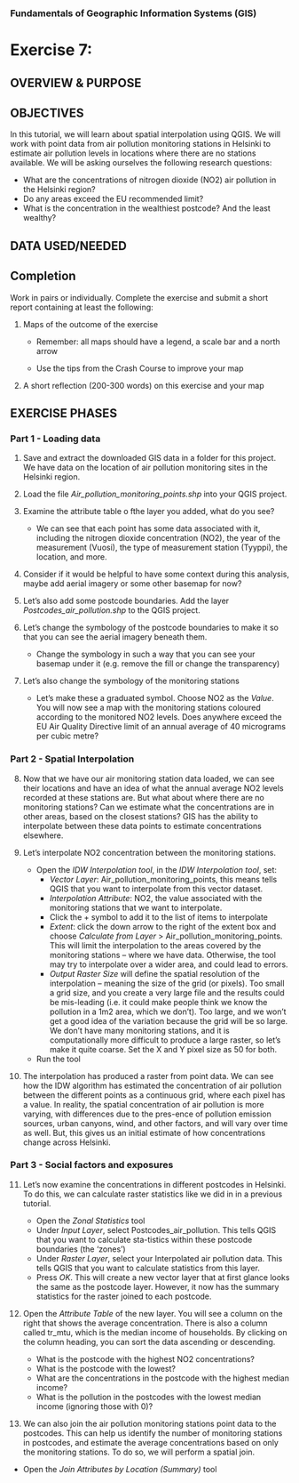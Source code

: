 
### Fundamentals of Geographic Information Systems (GIS)

# Exercise 7:

## OVERVIEW & PURPOSE

## OBJECTIVES

In this tutorial, we will learn about spatial interpolation using QGIS. We will work with point data from air pollution monitoring stations in Helsinki to estimate air pollution levels in locations where there are no stations available. We will be asking ourselves the following research questions:

- What are the concentrations of nitrogen dioxide (NO2) air pollution in the Helsinki region?
- Do any areas exceed the EU recommended limit?
- What is the concentration in the wealthiest postcode? And the least wealthy?

## DATA USED/NEEDED

## Completion

Work in pairs or individually. Complete the exercise and submit a short report containing at least the following:

1. Maps of the outcome of the exercise

	- Remember: all maps should have a legend, a scale bar and a north arrow

	- Use the tips from the Crash Course to improve your map

2. A short reflection (200-300 words) on this exercise and your map

## EXERCISE PHASES

### Part 1 - Loading data

1. Save and extract the downloaded GIS data in a folder for this project. We have data on the location of air pollution monitoring sites in the Helsinki region.

2. Load the file *Air_pollution_monitoring_points.shp* into your QGIS project.

3. Examine the attribute table o fthe layer you added, what do you see?
	-  We can see that each point has some data associated with it, including the nitrogen dioxide concentration (NO2), the year of the measurement (Vuosi), the type of measurement station (Tyyppi), the location, and more.

4. Consider if it would be helpful to have some context during this analysis, maybe add aerial imagery or some other basemap for now? 

5. Let’s also add some postcode boundaries. Add the layer *Postcodes_air_pollution.shp* to the QGIS project.

6. Let’s change the symbology of the postcode boundaries to make it so that you can see the aerial imagery beneath them.
	- Change the symbology in such a way that you can see your basemap under it (e.g. remove the fill or change the transparency)  

7. Let’s also change the symbology of the monitoring stations
	- Let’s make these a graduated symbol. Choose NO2 as the *Value*.  You will now see a map with the monitoring stations coloured according to the monitored NO2 levels. Does anywhere exceed the EU Air Quality Directive limit of an annual average of 40 micrograms per cubic metre? 

### Part 2 - Spatial Interpolation

8. Now that we have our air monitoring station data loaded, we can see their locations and have an idea of what the annual average NO2 levels recorded at these stations are. But what about where there are no monitoring stations? Can we estimate what the concentrations are in other areas, based on the closest stations? GIS has the ability to interpolate between these data points to estimate concentrations elsewhere.

9. Let’s interpolate NO2 concentration between the monitoring stations. 
	-   Open the *IDW Interpolation tool*, in the *IDW Interpolation tool*, set:
		- *Vector Layer*: Air_pollution_monitoring_points, this means tells QGIS that you want to interpolate from this vector dataset.
		- *Interpolation Attribute*: NO2, the value associated with the monitoring stations that we want to interpolate.
		- Click the + symbol to add it to the list of items to interpolate
		- *Extent*: click the down arrow to the right of the extent box and choose *Calculate from Layer* > Air_pollution_monitoring_points. This will limit the interpolation to the areas covered by the monitoring stations – where we have data. Otherwise, the tool may try to interpolate over a wider area, and could lead to errors.
		- *Output Raster Size* will define the spatial resolution of the interpolation – meaning the size of the grid (or pixels). Too small a grid size, and you create a very large file and the results could be mis-leading (i.e. it could make people think we know the pollution in a 1m2 area, which we don’t). Too large, and we won’t get a good idea of the variation because the grid will be so large. We don’t have many monitoring stations, and it is computationally more difficult to produce a large raster, so let’s make it quite coarse. Set the X and Y pixel size as 50 for both.
	- Run the tool

10. The interpolation has produced a raster from point data. We can see how the IDW algorithm has estimated the concentration of air pollution between the different points as a continuous grid, where each pixel has a value. In reality, the spatial concentration of air pollution is more varying, with differences due to the pres-ence of pollution emission sources, urban canyons, wind, and other factors, and will vary over time as well. But, this gives us an initial estimate of how concentrations change across Helsinki.

### Part 3 - Social factors and exposures

11. Let’s now examine the concentrations in different postcodes in Helsinki. To do this, we can calculate raster statistics like we did in in a previous tutorial. 
	- Open the *Zonal Statistics* tool
	- Under *Input Layer*, select Postcodes_air_pollution. This tells QGIS that you want to calculate sta-tistics within these postcode boundaries (the ‘zones’)
	- Under *Raster Layer*, select your Interpolated air pollution data. This tells QGIS that you want to calculate statistics from this layer.
	- Press *OK*. This will create a new vector layer that at first glance looks the same as the postcode layer. However, it now has the summary statistics for the raster joined to each postcode.

12. Open the *Attribute Table* of the new layer. You will see a column on the right that shows the average concentration. There is also a column called tr_mtu, which is the median income of households. By clicking on the column heading, you can sort the data ascending or descending. 
	- What is the postcode with the highest NO2 concentrations? 
	- What is the postcode with the lowest? 
	- What are the concentrations in the postcode with the highest median income? 
	- What is the pollution in the postcodes with the lowest median income (ignoring those with 0)? 

13. We can also join the air pollution monitoring stations point data to the postcodes. This can help us identify the number of monitoring stations in postcodes, and estimate the average concentrations based on only the monitoring stations. To do so, we will perform a spatial join.
- Open the *Join Attributes by Location (Summary)* tool
 
<!--stackedit_data:
eyJkaXNjdXNzaW9ucyI6eyI5RU9OYjRkcFQ2MVpxcDk0Ijp7In
N0YXJ0Ijo2MzQsImVuZCI6NjUzLCJ0ZXh0IjoiIyMgREFUQSBV
U0VEL05FRURFRCJ9LCJPUHVWWkd5ZHcyY1R0ODBMIjp7InN0YX
J0Ijo3NCwiZW5kIjo5NSwidGV4dCI6IiMjIE9WRVJWSUVXICYg
UFVSUE9TRSJ9LCJ2SFhrZHNpV2tuaUdkbTc0Ijp7InN0YXJ0Ij
o0MTIsImVuZCI6NjMyLCJ0ZXh0IjoiLSBXaGF0IGFyZSB0aGUg
Y29uY2VudHJhdGlvbnMgb2Ygbml0cm9nZW4gZGlveGlkZSAoTk
8yKSBhaXIgcG9sbHV0aW9uIGluIHRoZSBIZeKApiJ9LCI4SGdn
bURhVlAyTExsdjFCIjp7InN0YXJ0IjoyMzM3LCJlbmQiOjI0ND
csInRleHQiOiJEb2VzIGFueXdoZXJlIGV4Y2VlZCB0aGUgRVUg
QWlyIFF1YWxpdHkgRGlyZWN0aXZlIGxpbWl0IG9mIGFuIGFubn
VhbCBhdmVyYWdlIG9m4oCmIn0sIllTOXhHeVZoblZGR3VveXQi
Onsic3RhcnQiOjU4NDAsImVuZCI6NjExOSwidGV4dCI6Ii0gV2
hhdCBpcyB0aGUgcG9zdGNvZGUgd2l0aCB0aGUgaGlnaGVzdCBO
TzIgY29uY2VudHJhdGlvbnM/IFxuXHQtIFdoYXQgaXMgdGhlIH
Bvc+KApiJ9fSwiY29tbWVudHMiOnsic3VCZzlTRFVvMTdrYWti
SiI6eyJkaXNjdXNzaW9uSWQiOiI5RU9OYjRkcFQ2MVpxcDk0Ii
wic3ViIjoiZ2g6NDAzMDQ3ODgiLCJ0ZXh0IjoiQWRkIHNlY3Rp
b24iLCJjcmVhdGVkIjoxNjg3NzY4NDYxMjM4fSwibGNVbGF3Tl
JHaWdWcGM4RyI6eyJkaXNjdXNzaW9uSWQiOiJPUHVWWkd5ZHcy
Y1R0ODBMIiwic3ViIjoiZ2g6NDAzMDQ3ODgiLCJ0ZXh0IjoiQW
RkIHNlY3Rpb24iLCJjcmVhdGVkIjoxNjg3NzY4NDc4NjQ2fSwi
S29RMmJlWFpkZzdkQmhDRiI6eyJkaXNjdXNzaW9uSWQiOiJ2SF
hrZHNpV2tuaUdkbTc0Iiwic3ViIjoiZ2g6NDAzMDQ3ODgiLCJ0
ZXh0IjoiQWRkIHNlY3Rpb24gaW4gbW9vZGxlIHRvIGZpbGwgdG
hlc2Ugb3V0IiwiY3JlYXRlZCI6MTY4Nzc2OTAwNTE0Mn0sIlZT
YWNoQllDdTJWYndmSWgiOnsiZGlzY3Vzc2lvbklkIjoiOEhnZ2
1EYVZQMkxMbHYxQiIsInN1YiI6ImdoOjQwMzA0Nzg4IiwidGV4
dCI6IkFkZCBzZWN0aW9uIGluIG1vb2RsZSB0byBmaWxsIHRoZX
NlIG91dCIsImNyZWF0ZWQiOjE2ODc3NjkwMTExNTB9LCJiMlNu
SnlDWXRsem1lS29rIjp7ImRpc2N1c3Npb25JZCI6IllTOXhHeV
ZoblZGR3VveXQiLCJzdWIiOiJnaDo0MDMwNDc4OCIsInRleHQi
OiJBZGQgc2VjdGlvbiBpbiBtb29kbGUgdG8gZmlsbCB0aGVzZS
BvdXQiLCJjcmVhdGVkIjoxNjg3NzY5ODkyMTU3fX0sImhpc3Rv
cnkiOlstMTAzOTIyMzI4MCwzNjkyNTU0NCwtMTgzMjU0NzEwNS
wxNzY3NzA0MTFdfQ==
-->